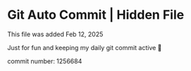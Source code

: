 # Git Auto Commit | Hidden File

This file was added Feb 12, 2025

Just for fun and keeping my daily git commit active 🤪

commit number: 1256684
